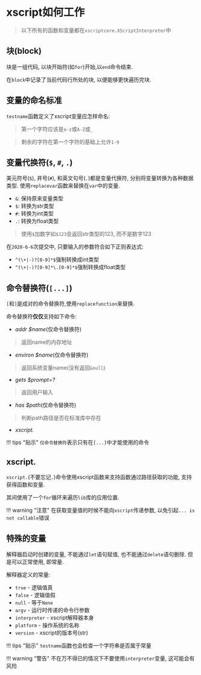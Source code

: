 # xscript如何工作
> 以下所有的函数和变量都在`xscriptcore.XScriptInterpreter`中

## 块(block)
块是一组代码, 以块开始符(如`for`)开始,以`end`命令结束.

在`block`中记录了当前代码行所处的块, 以便能够更快遍历完块.

## 变量的命名标准
`testname`函数定义了xscript变量应怎样命名:

> 第一个字符应该是`a-z`或`A-Z`或`_`

> 剩余的字符在第一个字符的基础上允许`1-9`

## 变量代换符(`$`, `#`, `.`)
美元符号(`$`), 井号(`#`), 和英文句号(`.`)都是变量代换符, 分别将变量转换为各种数据类型. 使用`replacevar`函数来替换在`var`中的变量.

  - `&`: 保持原来变量类型
  - `$`: 转换为str类型
  - `#`: 转换为int类型
  - `.`: 转换为float类型

> 使用`$`加数字如`$123`会返回str类型的123, 而不是数字123

在`2020-6-6`次提交中, 只要输入的参数符合如下正则表达式:

- `^(\+|-)?[0-9]*$`强制转换成int类型
- `^(\+|-)?[0-9]*\.[0-9]*$`强制转换成float类型

## 命令替换符(`[...]`)
`[`和`]`是成对的命令替换符,使用`replacefunction`来替换.

命令替换符**仅仅**支持如下命令:

- *addr $name*(仅命令替换符)
> 返回name的内存地址

- *environ $name*(仅命令替换符)
> 返回系统变量name(没有返回`&null`)

- *gets $prompt=?*
> 返回用户输入

- *has $path*(仅命令替换符)
> 判断path路径是否在标准库中存在

- *xscript.*

!!! tips "贴示"
	`仅命令替换符`表示只有在`[...]`中才能使用的命令

## xscript.
`xscript.`(不要忘记`.`)命令使用xscript函数来支持函数通过路径获取的功能, 支持获得函数和变量.

其间使用了一个`for`循环来遍历`lib`库的应用位置.

!!! warning "注意"
	在获取变量值的时候不能向`xscript`传递参数, 以免引起`... is not callable`错误

## 特殊的变量
解释器启动时创建的变量, 不能通过`let`语句赋值, 也不能通过`delete`语句删除. 但是可以正常使用, 即常量.

解释器定义的常量:

  - `true` - 逻辑值真
  - `false` - 逻辑值假
  - `null` - 等于`None`
  - `argv` - 运行时传递的命令行参数
  - `interpreter` - xscript解释器本身
  - `platform` - 操作系统的名称
  - `version` - xscript的版本号(str)

!!! tips "贴示"
	`testname`函数也会检查一个字符串是否属于常量

!!! warning "警告"
	不在万不得已的情况下不要使用`interpreter`变量, 这可能会有风险
